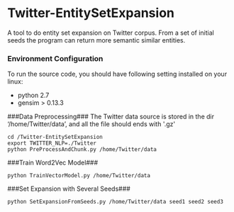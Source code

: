 # Twitter-EntitySetExpansion #
A tool to do entity set expansion on Twitter corpus. From a set of initial seeds the program  can return more semantic similar entities.

### Environment Configuration ###
To run the source code, you should have following setting installed on your linux:    
- python 2.7  
- gensim > 0.13.3

###Data Preprocessing###
The Twitter data source is stored in the dir ‘/home/Twitter/data’, and all the file should ends with '.gz'
  
    cd /Twitter-EntitySetExpansion
	export TWITTER_NLP=./Twitter	
	python PreProcessAndChunk.py /home/Twitter/data

###Train Word2Vec Model###
    
	python TrainVectorModel.py /home/Twitter/data

###Set Expansion with Several Seeds###

	python SetExpansionFromSeeds.py /home/Twitter/data seed1 seed2 seed3